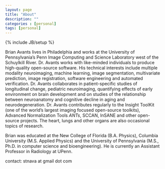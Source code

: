 ```yaml
---
layout: page
title: "About"
description: ""
categories : [personal]
tags: [personal]
---
```

{% include JB/setup %}

Brian Avants lives in Philadelphia and works at the University of Pennsylvania’s Penn Image Computing and Science Laboratory west of the Schuylkill River.  Dr. Avants works with like-minded individuals to produce high-quality open-source software. His technical interests include multiple modality neuroimaging, machine learning, image segmentation, multivariate prediction, image registration, software engineering and automated verification.  Dr. Avants collaborates in patient-specific studies of longitudinal change, pediatric neuroimaging, quantifying effects of early environment on brain development and on studies of the relationship between neuroanatomy and cognitive decline in aging and neurodegeneration.  Dr. Avants contributes regularly to the Insight ToolKit (one of the world’s largest imaging focused open-source toolkits), Advanced Normalization Tools *ANTs*, SCCAN, InSANE and other open-source projects.  The heart, lungs and other organs are also occasional topics of research.

Brian was educated at the New College of Florida (B.A. Physics), Columbia University (M.S. Applied Physics) and the University of Pennsylvania (M.S., Ph.D. in computer science and bioengineering).  He is currently an Assistant Professor in Radiology at UPenn.

contact:   stnava at gmail dot com
